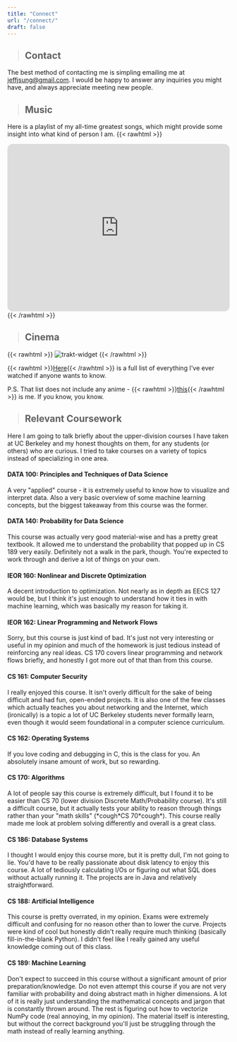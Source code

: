 ```yaml
---
title: "Connect"
url: "/connect/"
draft: false
---
```


>## Contact
The best method of contacting me is simpling emailing me at jeffjsung@gmail.com. I would be happy to answer any inquiries you might have, and always appreciate meeting new people.

>## Music
Here is a playlist of my all-time greatest songs, which might provide some insight into what kind of person I am. 
{{< rawhtml >}}
    <div>
        <iframe style="border-radius:12px" src="https://open.spotify.com/embed/playlist/2vYCiBGwbPpkxCtVaefZlG?utm_source=generator" width="100%" height="380" frameBorder="0" allowfullscreen="" allow="autoplay; clipboard-write; encrypted-media; fullscreen; picture-in-picture"></iframe>
    </div>
{{< /rawhtml >}}

>## Cinema
{{< rawhtml >}}
<img src="https://trakt-widgets.herokuapp.com/jeffreysung/watched/banner" alt="trakt-widget" />
{{< /rawhtml >}}

{{< rawhtml >}}<a href="https://trakt.tv/users/jeffreysung" target="_blank">Here</a>{{< /rawhtml >}} is a full list of everything I've ever watched if anyone wants to know.

P.S. That list does not include any anime - {{< rawhtml >}}<a href="https://anilist.co/user/myst/" target="_blank">this</a>{{< /rawhtml >}} is me. If you know, you know.


>## Relevant Coursework
Here I am going to talk briefly about the upper-division courses I have taken at UC Berkeley and my honest thoughts on them, for any students (or others) who are curious. I tried to take courses on a variety of topics instead of specializing in one area.
#### DATA 100: Principles and Techniques of Data Science
A very "applied" course - it is extremely useful to know how to visualize and interpret data. Also a very basic overview of some machine learning concepts, but the biggest takeaway from this course was the former.
#### DATA 140: Probability for Data Science
This course was actually very good material-wise and has a pretty great textbook. It allowed me to understand the probability that popped up in CS 189 very easily. Definitely not a walk in the park, though. You're expected to work through and derive a lot of things on your own.
#### IEOR 160: Nonlinear and Discrete Optimization
A decent introduction to optimization. Not nearly as in depth as EECS 127 would be, but I think it's just enough to understand how it ties in with machine learning, which was basically my reason for taking it.
#### IEOR 162: Linear Programming and Network Flows
Sorry, but this course is just kind of bad. It's just not very interesting or useful in my opinion and much of the homework is just tedious instead of reinforcing any real ideas. CS 170 covers linear programming and network flows briefly, and honestly I got more out of that than from this course.
#### CS 161: Computer Security
I really enjoyed this course. It isn't overly difficult for the sake of being difficult and had fun, open-ended projects. It is also one of the few classes which actually teaches you about networking and the Internet, which (ironically) is a topic a lot of UC Berkeley students never formally learn, even though it would seem foundational in a computer science curriculum.
#### CS 162: Operating Systems
If you love coding and debugging in C, this is the class for you. An absolutely insane amount of work, but so rewarding.
#### CS 170: Algorithms
A lot of people say this course is extremely difficult, but I found it to be easier than CS 70 (lower division Discrete Math/Probability course). It's still a difficult course, but it actually tests your ability to reason through things rather than your "math skills" (\*cough\*CS 70\*cough\*). This course really made me look at problem solving differently and overall is a great class. 
#### CS 186: Database Systems
I thought I would enjoy this course more, but it is pretty dull, I'm not going to lie. You'd have to be really passionate about disk latency to enjoy this course. A lot of tediously calculating I/Os or figuring out what SQL does without actually running it. The projects are in Java and relatively straightforward.
#### CS 188: Artificial Intelligence
This course is pretty overrated, in my opinion. Exams were extremely difficult and confusing for no reason other than to lower the curve. Projects were kind of cool but honestly didn't really require much thinking (basically fill-in-the-blank Python). I didn't feel like I really gained any useful knowledge coming out of this class.
#### CS 189: Machine Learning
Don't expect to succeed in this course without a significant amount of prior preparation/knowledge. Do not even attempt this course if you are not very familiar with probability and doing abstract math in higher dimensions. A lot of it is really just understanding the mathematical concepts and jargon that is constantly thrown around. The rest is figuring out how to vectorize NumPy code (real annoying, in my opinion). The material itself is interesting, but without the correct background you'll just be struggling through the math instead of really learning anything.